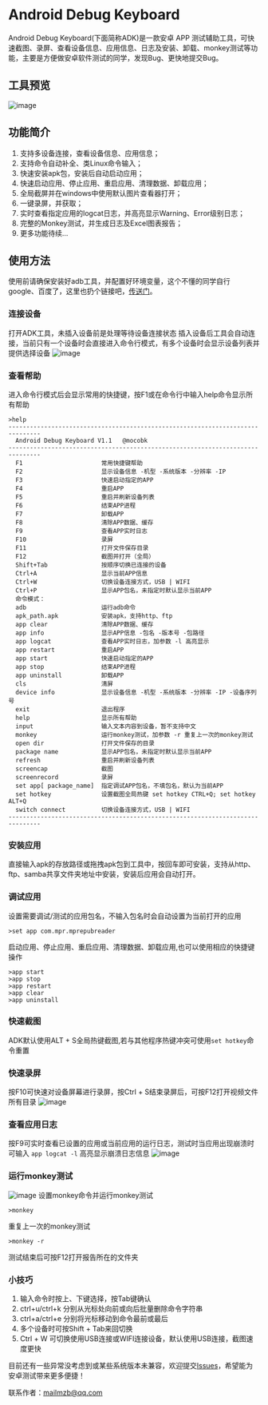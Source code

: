 # Android Debug Keyboard
Android Debug Keyboard(下面简称ADK)是一款安卓 APP 测试辅助工具，可快速截图、录屏、查看设备信息、应用信息、日志及安装、卸载、monkey测试等功能，主要是方便做安卓软件测试的同学，发现Bug、更快地提交Bug。

## 工具预览
![image](images/adk_preview.gif)

## 功能简介
1. 支持多设备连接，查看设备信息、应用信息；
1. 支持命令自动补全、类Linux命令输入；
1. 快速安装apk包，安装后自动启动应用；
1. 快速启动应用、停止应用、重启应用、清理数据、卸载应用；
1. 全局截屏并在windows中使用默认图片查看器打开；
1. 一键录屏，并获取；
1. 实时查看指定应用的logcat日志，并高亮显示Warning、Error级别日志；
1. 完整的Monkey测试，并生成日志及Excel图表报告；
1. 更多功能待续...

## 使用方法
使用前请确保安装好adb工具，并配置好环境变量，这个不懂的同学自行google、百度了，这里也扔个链接吧，[传送门](https://jingyan.baidu.com/article/17bd8e52f514d985ab2bb800.html)。

### 连接设备
打开ADK工具，未插入设备前是处理等待设备连接状态
插入设备后工具会自动连接，当前只有一个设备时会直接进入命令行模式，有多个设备时会显示设备列表并提供选择设备
![image](images/devices.png)

### 查看帮助
进入命令行模式后会显示常用的快捷键，按F1或在命令行中输入help命令显示所有帮助
    
    >help
    -------------------------------------------------------------------------------
      Android Debug Keyboard V1.1   @mocobk
    -------------------------------------------------------------------------------
      F1                      常用快捷键帮助
      F2                      显示设备信息 -机型 -系统版本 -分辨率 -IP
      F3                      快速启动指定的APP
      F4                      重启APP
      F5                      重启并刷新设备列表
      F6                      结束APP进程
      F7                      卸载APP
      F8                      清除APP数据、缓存
      F9                      查看APP实时日志
      F10                     录屏
      F11                     打开文件保存目录
      F12                     截图并打开（全局）
      Shift+Tab               按顺序切换已连接的设备
      Ctrl+A                  显示当前APP信息
      Ctrl+W                  切换设备连接方式，USB | WIFI
      Ctrl+P                  显示APP包名，未指定时默认显示当前APP
      命令模式：
      adb                     运行adb命令
      apk_path.apk            安装apk，支持http、ftp
      app clear               清除APP数据、缓存
      app info                显示APP信息 -包名 -版本号 -包路径
      app logcat              查看APP实时日志，加参数 -l 高亮显示
      app restart             重启APP
      app start               快速启动指定的APP
      app stop                结束APP进程
      app uninstall           卸载APP
      cls                     清屏
      device info             显示设备信息 -机型 -系统版本 -分辨率 -IP -设备序列号
      exit                    退出程序
      help                    显示所有帮助
      input                   输入文本内容到设备，暂不支持中文
      monkey                  运行monkey测试，加参数 -r 重复上一次的monkey测试
      open dir                打开文件保存的目录
      package name            显示APP包名，未指定时默认显示当前APP
      refresh                 重启并刷新设备列表
      screencap               截图
      screenrecord            录屏
      set app[ package_name]  指定调试APP包名，不填包名，默认为当前APP
      set hotkey              设置截图全局热键 set hotkey CTRL+Q; set hotkey ALT+Q
      switch connect          切换设备连接方式，USB | WIFI
    -------------------------------------------------------------------------------

### 安装应用
直接输入apk的存放路径或拖拽apk包到工具中，按回车即可安装，支持从http、ftp、samba共享文件夹地址中安装，安装后应用会自动打开。

### 调试应用
设置需要调试/测试的应用包名，不输入包名时会自动设置为当前打开的应用

    >set app com.mpr.mprepubreader
启动应用、停止应用、重启应用、清理数据、卸载应用,也可以使用相应的快捷键操作

    >app start
    >app stop
    >app restart
    >app clear
    >app uninstall
    
### 快速截图
ADK默认使用ALT + S全局热键截图,若与其他程序热键冲突可使用`set hotkey`命令重置

### 快速录屏
按F10可快速对设备屏幕进行录屏，按Ctrl + S结束录屏后，可按F12打开视频文件所有目录
![image](images/recorde_screen.png)
### 查看应用日志
按F9可实时查看已设置的应用或当前应用的运行日志，测试时当应用出现崩溃时可输入 `app logcat -l` 高亮显示崩溃日志信息
![image](images/logcat.png)

### 运行monkey测试
![image](images/monkey.png)
设置monkey命令并运行monkey测试

    >monkey
重复上一次的monkey测试

    >monkey -r
测试结束后可按F12打开报告所在的文件夹


### 小技巧
1. 输入命令时按上、下键选择，按Tab键确认
1. ctrl+u/ctrl+k 分别从光标处向前或向后批量删除命令字符串 
1. ctrl+a/ctrl+e 分别将光标移动到命令最前或最后
1. 多个设备时可按Shift + Tab来回切换
1. Ctrl + W 可切换使用USB连接或WIFI连接设备，默认使用USB连接，截图速度更快



目前还有一些异常没考虑到或某些系统版本未兼容，欢迎提交[Issues](https://github.com/mocobk/Android-Debug-Keyboard/issues)，希望能为安卓测试带来更多便捷！

联系作者：mailmzb@qq.com
